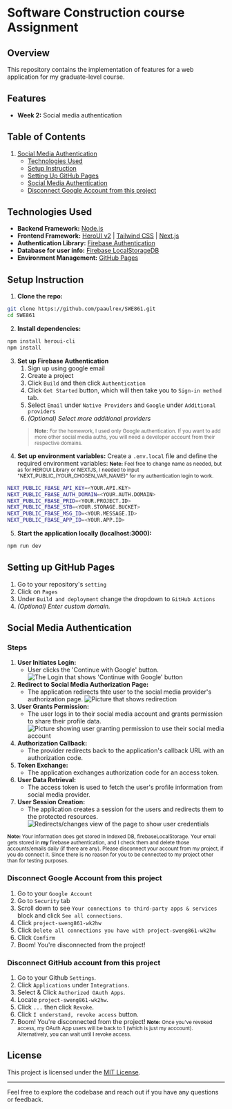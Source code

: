 # Software Construction course Assignment

## Overview

This repository contains the implementation of features for a web application for my graduate-level course.

## Features
<!-- - **Week 1:** Cloud Image Upload -->
- **Week 2:** Social media authentication

## Table of Contents
<!-- 1. [Cloud Image Upload](#cloud-image-upload) -->
1. [Social Media Authentication](#social-media-authentication)
    - [Technologies Used](#technologies-used)
    - [Setup Instruction](#setup-instruction)
    - [Setting Up GitHub Pages](#setting-up-github-pages)
    - [Social Media Authentication](#social-media-authentication)
    - [Disconnect Google Account from this project](#disconnect-google-account-from-this-project)


## Technologies Used
- **Backend Framework:** [Node.js](https://nodejs.org)
- **Frontend Framework:** [HeroUI v2](https://heroui.com) | [Tailwind CSS](https://tailwindcss.com/) | [Next.js](https://nextjs.org/docs/getting-started)
- **Authentication Library:** [Firebase Authentication](https://firebase.google.com/)
- **Database for user info:** [Firebase LocalStorageDB](https://firebase.google.com/)
- **Environment Management:** [GitHub Pages](https://github.com)

## Setup Instruction
1. **Clone the repo:**
  ```bash
  git clone https://github.com/paaulrex/SWE861.git
  cd SWE861
  ```
2. **Install dependencies:**
  ```bash
  npm install heroui-cli
  npm install
  ```
3. **Set up Firebase Authentication**
    1. Sign up using google email
    2. Create a project
    3. Click `Build` and then click `Authentication`
    4. Click `Get Started` button, which will then take you to `Sign-in method` tab.
    5. Select `Email` under `Native Providers` and `Google` under `Additional providers`
    6. *(Optional) Select more additional providers*
    > <small>**Note:** For the homework, I used only Google authentication. If you want to add more other social media auths, you will need a developer account from their respective domains.
    </small>
4. **Set up environment variables:**
  Create a `.env.local` file and define the required environment variables:
  <small>**Note:** Feel free to change name as needed, but as for HEROUI Library or NEXTJS, I needed to input "NEXT_PUBLIC_(YOUR_CHOSEN_VAR_NAME)" for my authentication login to work.</small>
  ```bash
  NEXT_PUBLIC_FBASE_API_KEY=<YOUR.API.KEY>
  NEXT_PUBLIC_FBASE_AUTH_DOMAIN=<YOUR.AUTH.DOMAIN>
  NEXT_PUBLIC_FBASE_PRID=<YOUR.PROJECT.ID>
  NEXT_PUBLIC_FBASE_STB=<YOUR.STORAGE.BUCKET>
  NEXT_PUBLIC_FBASE_MSG_ID=<YOUR.MESSAGE.ID>
  NEXT_PUBLIC_FBASE_APP_ID=<YOUR.APP.ID>
  ```
5. **Start the application locally (localhost:3000):**
  ```bash
  npm run dev
  ```

## Setting up GitHub Pages
1. Go to your repository's `setting`
2. Click on `Pages`
3. Under `Build and deployment` change the dropdown to `GitHub Actions`
4. *(Optional) Enter custom domain.*

## Social Media Authentication
### Steps
1. **User Initiates Login:**
    - User clicks the 'Continue with Google' button.
![The Login that shows 'Continue with Google' button](/readme%20pics/1.png)
2. **Redirect to Social Media Authorization Page:**
    - The application redirects thte user to the social media provider's authorization page.
![Picture that shows redirection](/readme%20pics/1.png)
3. **User Grants Permission:**
    - The user logs in to their social media account and grants permission to share their profile data.
![Picture showing user granting permission to use their social media account](/readme%20pics/2.png)
4. **Authorization Callback:**
    - The provider redirects back to the application's callback URL with an authorization code.
5. **Token Exchange:**
    - The application exchanges authorization code for an access token.
6. **User Data Retrieval:**
    - The access token is used to fetch the user's profile information from social media provider.
7. **User Session Creation:**
    - The application creates a session for the users and redirects them to the protected resources.
![Redirects/changes view of the page to show user credentials](/readme%20pics/4.png)


<small>**Note:** Your information does get stored in Indexed DB, firebaseLocalStorage. Your email gets stored in **my** firebase authentication, and I check them and delete those accounts/emails daily (if there are any). Please disconnect your account from my project, if you do connect it. Since there is no reason for you to be connected to my project other than for testing purposes.</small>

### Disconnect Google Account from this project
1. Go to your `Google Account`
2. Go to `Security` tab
3. Scroll down to see `Your connections to third-party apps & services` block and click `See all connections`.
4. Click `project-sweng861-wk2hw`
5. Click `Delete all connections you have with project-sweng861-wk2hw`
6. Click `Confirm`
7. Boom! You're disconnected from the project!

### Disconnect GitHub account from this project
1. Go to your Github `Settings`.
2. Click `Applications` under `Integrations`.
3. Select & Click `Authorized OAuth Apps`.
4. Locate `project-sweng861-wk2hw`.
5. Click `...` then click `Revoke`.
6. Click `I understand, revoke access` button.
7. Boom! You're disconnected from the project!
<small>**Note:** Once you've revoked access, my OAuth App users will be back to 1 (which is just my acccount).
Alternatively, you can wait until I revoke access.</small>

## License
This project is licensed under the [MIT License](LICENSE).

***

Feel free to explore the codebase and reach out if you have any questions or feedback.